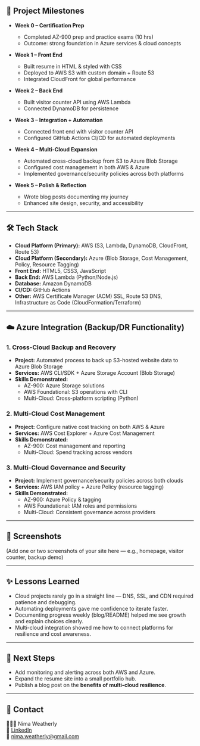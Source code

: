 ## 🚀 Project Milestones

- **Week 0 – Certification Prep**
  - Completed AZ-900 prep and practice exams (10 hrs)
  - Outcome: strong foundation in Azure services & cloud concepts  

- **Week 1 – Front End**
  - Built resume in HTML & styled with CSS  
  - Deployed to AWS S3 with custom domain + Route 53  
  - Integrated CloudFront for global performance  

- **Week 2 – Back End**
  - Built visitor counter API using AWS Lambda  
  - Connected DynamoDB for persistence  

- **Week 3 – Integration + Automation**
  - Connected front end with visitor counter API  
  - Configured GitHub Actions CI/CD for automated deployments  

- **Week 4 – Multi-Cloud Expansion**
  - Automated cross-cloud backup from S3 to Azure Blob Storage  
  - Configured cost management in both AWS & Azure  
  - Implemented governance/security policies across both platforms  

- **Week 5 – Polish & Reflection**
  - Wrote blog posts documenting my journey  
  - Enhanced site design, security, and accessibility  

---

## 🛠 Tech Stack

- **Cloud Platform (Primary):** AWS (S3, Lambda, DynamoDB, CloudFront, Route 53)  
- **Cloud Platform (Secondary):** Azure (Blob Storage, Cost Management, Policy, Resource Tagging)  
- **Front End:** HTML5, CSS3, JavaScript  
- **Back End:** AWS Lambda (Python/Node.js)  
- **Database:** Amazon DynamoDB  
- **CI/CD:** GitHub Actions  
- **Other:** AWS Certificate Manager (ACM) SSL, Route 53 DNS, Infrastructure as Code (CloudFormation/Terraform)  

---

## ☁️ Azure Integration (Backup/DR Functionality)

### 1. Cross-Cloud Backup and Recovery
- **Project:** Automated process to back up S3-hosted website data to Azure Blob Storage  
- **Services:** AWS CLI/SDK + Azure Storage Account (Blob Storage)  
- **Skills Demonstrated:**  
  - AZ-900: Azure Storage solutions  
  - AWS Foundational: S3 operations with CLI  
  - Multi-Cloud: Cross-platform scripting (Python)  

### 2. Multi-Cloud Cost Management
- **Project:** Configure native cost tracking on both AWS & Azure  
- **Services:** AWS Cost Explorer + Azure Cost Management  
- **Skills Demonstrated:**  
  - AZ-900: Cost management and reporting  
  - Multi-Cloud: Spend tracking across vendors  

### 3. Multi-Cloud Governance and Security
- **Project:** Implement governance/security policies across both clouds  
- **Services:** AWS IAM policy + Azure Policy (resource tagging)  
- **Skills Demonstrated:**  
  - AZ-900: Azure Policy & tagging  
  - AWS Foundational: IAM roles and permissions  
  - Multi-Cloud: Consistent governance across providers  

---

## 📸 Screenshots

(Add one or two screenshots of your site here — e.g., homepage, visitor counter, backup demo)

---

## ✨ Lessons Learned

- Cloud projects rarely go in a straight line — DNS, SSL, and CDN required patience and debugging.  
- Automating deployments gave me confidence to iterate faster.  
- Documenting progress weekly (blog/README) helped me see growth and explain choices clearly.  
- Multi-cloud integration showed me how to connect platforms for resilience and cost awareness.  

---

## 📌 Next Steps

- Add monitoring and alerting across both AWS and Azure.  
- Expand the resume site into a small portfolio hub.  
- Publish a blog post on the **benefits of multi-cloud resilience**.  

---


## 📧 Contact

👩🏽‍💻 Nima Weatherly  
🔗 [LinkedIn](https://www.linkedin.com/in/nima-weatherly/)  
📧 nima.weatherly@gmail.com
